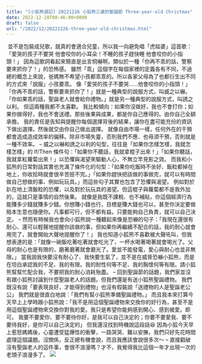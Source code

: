 ```yaml
---
title: "[小狐熊週記] 20221226 小狐熊三歲的聖誕節 Three-year-old Christmas"
date: 2022-12-28T08:46:00+0800
draft: false
url: "/2022/12/20221226-three-year-old-christmas.html"
---
```


 並不是包裝成兒歌，就真的會適合兒童，所以我一向避免唱「虎姑婆」這首歌：「愛哭的孩子不要哭 他會咬你的小耳朵！不睡的孩子趕快睡 他會咬你的小指頭！」
因為這歌詞看起來簡直是出言恫嚇啊，類似於一種「你再不乖的話，警察要來抓你了！」的恐怖感。
雖然「乖」這個字在每個家裡的定義各有不同，不過總的概念上來說，爸媽無不希望小孩都乖乖的。所以各家父母為了也都衍生出不同的方式來「說服」小孩要乖。
像「愛哭的孩子不要哭……他會咬你的小指頭！」「你再不乖的話，警察要來抓你了！」就是一種典型的說服方式，叫威之以嚇。
「你如果乖的話，聖誕老人就會給你禮物。」就是另一種典型的說服方式，叫誘之以利。
但這兩種我都不太喜歡。
我比較傾向：如果你沒做好，我也不會打你；如果你做得好，我也不會送禮。那些後果與成果，都是你自己應得的。由你自己全額承擔。
我的責任是告知與提醒你每個選擇背後的結果，讓你在盡可能充份的資訊下做出選擇。然後就交由你自己做出選擇。
就像自由市場一樣，任何外在的干預都會造成造成效率的偏移。除非市場失靈，否則我們不應、也毋須干預，否則就是一種不效率。
–
威之以嚇和誘之以利的句型，往往是「如果你怎樣怎樣，我就怎樣怎樣」的 If/Then 條件句：「如果你不聽話，我就拿棍子出來！」「如果你聽話，我就拿紅蘿蔔出來！」以恐懼與渴望來驅動人心，不無立竿見影之效。
而我和小狐熊的日常對話其實也充滿了條件化的句型：「如果你吃飯時不坐好、飯粒都掉在地上，你收拾時就會很辛苦撿不完。」「如果你趕快把該做的事做完，就可以有時間做自己想做的事、例如玩玩具。」而這些句子其實也包含了恐懼與渴望。
例如對於趴在地上清飯粒的恐懼，以及對於玩玩具的渴望。但這棍子與蘿蔔都不是我外加的，這就只是事情的自然後果。
就像是我既不課稅、也不補貼，你這個經濟行為能賺多少錢就賺多少錢。你想賺小錢也行，目標是賺大錢也可以，甚至你決定要做賠本生意也隨便你。凡事都可行，但不都有益。只要能夠自己負責，就可以自己決定。
–
然而有時候我也會向小狐熊說一種聽起來像是恐嚇的句子：「我現在還很有耐心、還可以輕聲地提醒你該做的事，但如果你再繼續不配合的話，我的耐心就會用完了，就會開始大聲地提醒你了！」
我也知道小狐熊不喜歡被大聲吼叫，但我想表達的是：「就像一碗飯吃著吃著就會吃光了，一杯水喝著喝著就會喝光了。父母的耐心也是有限的，磨著磨著就會磨光了。愛並不能發電，愛心與耐心也並非無限。」
當我說我快要沒有耐心了、我快要生氣了，並不是在威脅恐嚇小狐熊，而是在坦白承認我的不足、我的有限。我的耐性何等不足、我的胸懷何等有限。請小狐熊幫幫忙配合我，不要把我的耐心消耗殆盡。
–
回到聖誕節的話題，我們家並沒有跟小狐熊討論到什麼聖誕老人的話題。但我們還是有送小狐熊聖誕禮物。
我們既沒有說「要表現良好，才能得到禮物」也沒有假裝說「送禮物的人是聖誕老公公」
我們就是很直白地說：「我們有幫小狐熊準備聖誕禮物。」
而且我本來打算今天早上上學時跟小狐熊說：「我不是用這個聖誕禮物來交換你的好行為，甚至不是用這個聖誕禮物來交換你對我的愛。我只是希望你能夠感到開心、感到被愛。即可。
我要不要愛你、要不要待你好，是我可以自己決定的；你要不要愛我、要不要待我好，是你可以自己決定的」
但我還沒找到時機說這段話😆
因為小狐今天早上惹怒媽媽後，心靈遭受猛爆性的衝擊，一路哭哭、難以安撫，我們只好先花時間處理這個議題。沒關係，反正總有機會說，而且我應該會說很多次～
–
直接戳破沒有聖誕老人的這件事，會很不浪漫嗎？才不，我覺得我比這個一年才出現一次的老頭子浪漫多了。
![]($https://blogger.googleusercontent.com/img/b/R29vZ2xl/AVvXsEiYunSX56OjngA2seO3Ky2wT3yMrGl3GUhZDU3LKo8lsnRWb7Zfo24vIhWcKoaLqZXHsEXjinNrrxjEQheM6pK1ZPJ8znsNHb2zbyahFD5N_L64Fy234xoxQ9H2LUJr-gMDWFWTBwkamf_fdsfwSJvw31Z37wayQDB-FIWOhX_TO7Ct2LLoAMpBUVHl/s320/PXL_20221225_005154696.MP.jpg)

